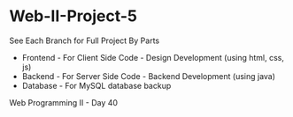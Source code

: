 # Web-II-Project-5

See Each Branch for Full Project By Parts

* Frontend - For Client Side Code - Design Development (using html, css, js)
* Backend - For Server Side Code - Backend Development (using java)
* Database - For MySQL database backup

Web Programming II - Day 40 
